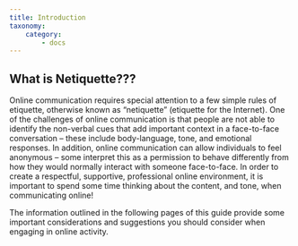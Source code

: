 ```yaml
---
title: Introduction
taxonomy:
    category:
        - docs
---
```


## What is Netiquette???

Online communication requires special attention to a few simple rules of etiquette, otherwise known as “netiquette” (etiquette for the Internet). One of the challenges of online communication is that people are not able to identify the non-verbal cues that add important context in a face-to-face conversation – these include body-language, tone, and emotional responses. In addition, online communication can allow individuals to feel anonymous – some interpret this as a permission to behave differently from how they would normally interact with someone face-to-face. In order to create a respectful, supportive, professional online environment, it is important to spend some time thinking about the content, and tone, when communicating online! 

The information outlined in the following pages of this guide provide some important considerations and suggestions you should consider when engaging in online activity. 

